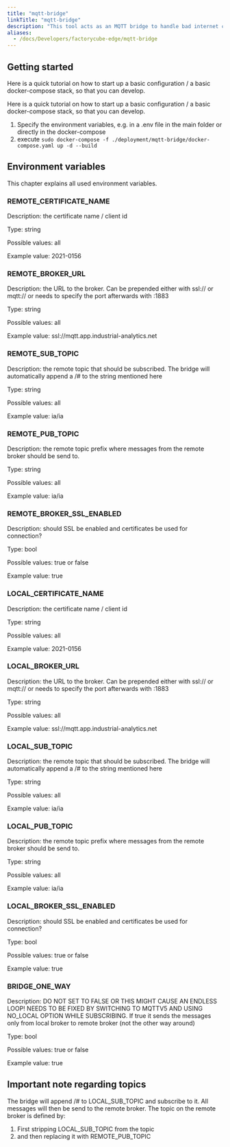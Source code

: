 ```yaml
---
title: "mqtt-bridge"
linkTitle: "mqtt-bridge"
description: "This tool acts as an MQTT bridge to handle bad internet connections."
aliases:
  - /docs/Developers/factorycube-edge/mqtt-bridge
---
```


## Getting started

Here is a quick tutorial on how to start up a basic configuration / a basic docker-compose stack, so that you can develop.

Here is a quick tutorial on how to start up a basic configuration / a basic docker-compose stack, so that you can develop.

1. Specify the environment variables, e.g. in a .env file in the main folder or directly in the docker-compose
2. execute `sudo docker-compose -f ./deployment/mqtt-bridge/docker-compose.yaml up -d --build`

## Environment variables

This chapter explains all used environment variables.

### REMOTE_CERTIFICATE_NAME

Description: the certificate name / client id

Type: string

Possible values: all

Example value: 2021-0156

### REMOTE_BROKER_URL 

Description: the URL to the broker. Can be prepended either with ssl:// or mqtt:// or needs to specify the port afterwards with :1883 

Type: string

Possible values: all

Example value: ssl://mqtt.app.industrial-analytics.net

### REMOTE_SUB_TOPIC 

Description: the remote topic that should be subscribed. The bridge will automatically append a /# to the string mentioned here

Type: string

Possible values: all

Example value: ia/ia 

### REMOTE_PUB_TOPIC 

Description: the remote topic prefix where messages from the remote broker should be send to.

Type: string

Possible values: all

Example value: ia/ia 

### REMOTE_BROKER_SSL_ENABLED

Description: should SSL be enabled and certificates be used for connection? 

Type: bool 

Possible values: true or false 

Example value: true 

### LOCAL_CERTIFICATE_NAME

Description: the certificate name / client id

Type: string

Possible values: all

Example value: 2021-0156

### LOCAL_BROKER_URL 

Description: the URL to the broker. Can be prepended either with ssl:// or mqtt:// or needs to specify the port afterwards with :1883 

Type: string

Possible values: all

Example value: ssl://mqtt.app.industrial-analytics.net

### LOCAL_SUB_TOPIC 

Description: the remote topic that should be subscribed. The bridge will automatically append a /# to the string mentioned here

Type: string

Possible values: all

Example value: ia/ia 

### LOCAL_PUB_TOPIC 

Description: the remote topic prefix where messages from the remote broker should be send to.

Type: string

Possible values: all

Example value: ia/ia 

### LOCAL_BROKER_SSL_ENABLED

Description: should SSL be enabled and certificates be used for connection? 

Type: bool 

Possible values: true or false 

Example value: true 

### BRIDGE_ONE_WAY

Description: DO NOT SET TO FALSE OR THIS MIGHT CAUSE AN ENDLESS LOOP! NEEDS TO BE FIXED BY SWITCHING TO MQTTV5 AND USING NO_LOCAL OPTION WHILE SUBSCRIBING. If true it sends the messages only from local broker to remote broker (not the other way around) 

Type: bool 

Possible values: true or false 

Example value: true 

## Important note regarding topics

The bridge will append /# to LOCAL_SUB_TOPIC and subscribe to it. All messages will then be send to the remote broker. The topic on the remote broker is defined by:
1. First stripping LOCAL_SUB_TOPIC from the topic
2. and then replacing it with REMOTE_PUB_TOPIC
